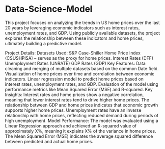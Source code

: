 # Data-Science-Model
This project focuses on analyzing the trends in US home prices over the last 20 years by leveraging economic indicators such as interest rates, unemployment rates, and GDP. 
Using publicly available datasets, the project explores the relationship between these indicators and home prices, ultimately building a predictive model.

Project Details:
Datasets Used:
   S&P Case-Shiller Home Price Index (CSUSHPISA) – serves as the proxy for home prices.
   Interest Rates (DFF)
   Unemployment Rates (UNRATE)
   GDP Rates (GDP)
Key Features:
   Data cleaning and merging of multiple datasets based on the common Date field.
   Visualization of home prices over time and correlation between economic indicators.
   Linear regression model to predict home prices based on interest rates, unemployment rates, and GDP.
   Evaluation of the model using performance metrics like Mean Squared Error (MSE) and R-squared.
Key Insights:
   Interest rates and home prices show a negative correlation, meaning that lower interest rates tend to drive higher home prices.
   The relationship between GDP and home prices indicates that economic growth supports higher home prices.
   Unemployment rates have an inverse relationship with home prices, reflecting reduced demand during periods of high unemployment.
Model Performance:
   The model was evaluated using a Linear Regression approach and achieved an R-squared value of approximately X%, meaning it explains X% of the variance in home prices.
   The Mean Squared Error (MSE) indicates the average squared difference between predicted and actual home prices.
